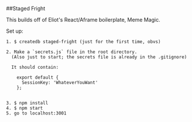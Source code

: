 ##Staged Fright

This builds off of Eliot's React/Aframe boilerplate, Meme Magic.

  Set up:

    1. $ createdb staged-fright (just for the first time, obvs)

    2. Make a `secrets.js` file in the root directory.
      (Also just to start; the secrets file is already in the .gitignore)

      It should contain:

        export default {
          SessionKey: 'WhateverYouWant'
        };


    3. $ npm install
    4. $ npm start
    5. go to localhost:3001
